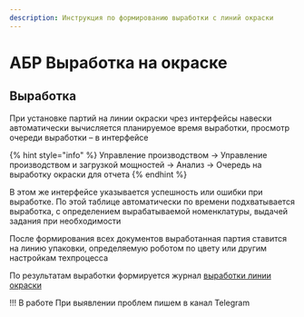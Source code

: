 ```yaml
---
description: Инструкция по формированию выработки с линий окраски
---
```


# АБР Выработка на окраске

## Выработка

При установке партий на линии окраски чрез интерфейсы навески автоматически вычисляется планируемое время выработки, просмотр очереди выработки – в интерфейсе

{% hint style="info" %}
Управление производством → Управление производством и загрузкой мощностей → Анализ → Очередь на выработку окраски для отчета
{% endhint %}

В этом же интерфейсе указывается успешность или ошибки при выработке. По этой таблице автоматически по времени подхватывается выработка, с определением вырабатываемой номенклатуры, выдачей задания при необходимости

После формирования всех документов выработанная партия ставится на линию упаковки, определяемую роботом по цвету или другим настройкам техпроцесса

По результатам выработки формируется журнал [выработки линии окраски](../../../../../uchet/royaltermo/abr/zhurnal-ustanovki-na-okraske.md)

!!! В работе При выявлении проблем пишем в канал Telegram
